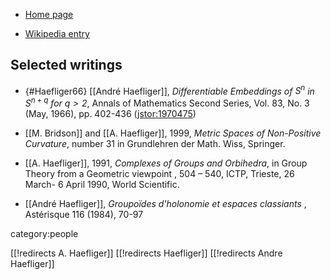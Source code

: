 
* [Home page](http://www.unige.ch/math/folks/haefliger/)

* [Wikipedia entry](http://en.wikipedia.org/wiki/Andr%C3%A9_Haefliger)

## Selected writings

* {#Haefliger66} [[André Haefliger]], _Differentiable Embeddings of $S^n$ in $S^{n+q}$ for $q \gt 2$_, Annals of Mathematics Second Series, Vol. 83, No. 3 (May, 1966), pp. 402-436 ([jstor:1970475](https://www.jstor.org/stable/1970475))


* [[M. Bridson]] and [[A. Haefliger]], 1999, _Metric Spaces of Non-Positive Curvature_, number 31 in  Grundlehren der Math. Wiss, Springer.

* [[A. Haefliger]], 1991, _Complexes of Groups and Orbihedra_, in Group Theory from a Geometric 
viewpoint , 504 &#8211; 540, ICTP, Trieste, 26 March- 6 April 1990, World Scientific.

* [[André Haefliger]], _Groupo&#239;des d'holonomie et espaces classiants_ , Ast&#233;risque 116 (1984), 70-97

category:people

[[!redirects A. Haefliger]]
[[!redirects Haefliger]]
[[!redirects Andre Haefliger]]
